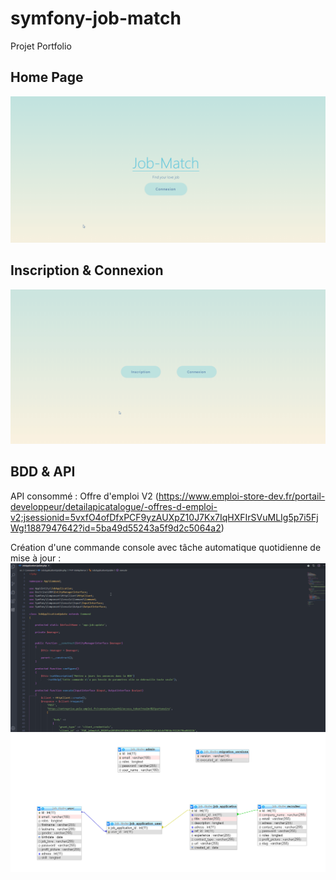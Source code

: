 # symfony-job-match
Projet Portfolio 

## Home Page

![Home Page Demo](public/image/homev2.gif)

## Inscription & Connexion

![Inscription & Connexion Demo](public/image/inscription.gif)

## BDD & API

API consommé :  Offre d'emploi V2 (https://www.emploi-store-dev.fr/portail-developpeur/detailapicatalogue/-offres-d-emploi-v2;jsessionid=5vxfO4ofDfxPCF9yzAUXpZ10J7Kx7IqHXFIrSVuMLIg5p7i5FjWg!1887947642?id=5ba49d55243a5f9d2c5064a2)

Création d'une commande console avec tâche automatique quotidienne de mise à jour : 
![API Code Demo](public/image/api.gif)
![BDD Relation Demo](public/image/BDD_relation.png)
